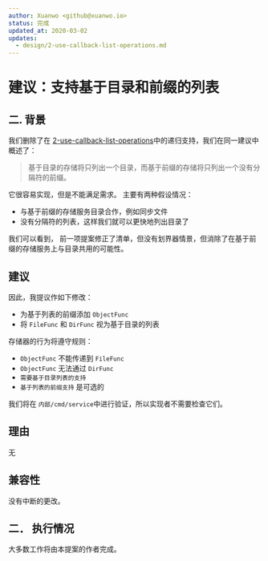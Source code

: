 ```yaml
---
author: Xuanwo <github@xuanwo.io>
status: 完成
updated_at: 2020-03-02
updates:
  - design/2-use-callback-list-operations.md
---
```


# 建议：支持基于目录和前缀的列表

## 二. 背景

我们删除了在 [2-use-callback-list-operations](./2-use-callback-in-list-operations.md)中的递归支持，我们在同一建议中概述了：

> 基于目录的存储将只列出一个目录，而基于前缀的存储将只列出一个没有分隔符的前缀。

它很容易实现，但是不能满足需求。 主要有两种假设情况：

- 与基于前缀的存储服务目录合作，例如同步文件
- 没有分隔符的列表，这样我们就可以更快地列出目录了

我们可以看到， 前一项提案修正了清单，但没有划界器情景，但消除了在基于前缀的存储服务上与目录共用的可能性。

## 建议

因此，我提议作如下修改：

- 为基于列表的前缀添加 `ObjectFunc`
- 将 `FileFunc` 和 `DirFunc` 视为基于目录的列表

存储器的行为将遵守规则：

- `ObjectFunc` 不能传递到 `FileFunc`
- `ObjectFunc` 无法通过 `DirFunc`
- `需要基于目录列表的支持`
- `基于列表的前缀支持` 是可选的

我们将在 `内部/cmd/service`中进行验证，所以实现者不需要检查它们。

## 理由

无

## 兼容性

没有中断的更改。

## 二． 执行情况

大多数工作将由本提案的作者完成。